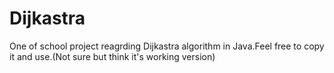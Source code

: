 # Dijkastra
One of school project reagrding Dijkastra algorithm in Java.Feel free to copy it and use.(Not sure but think it's working version)
